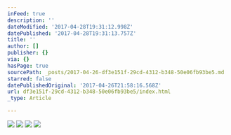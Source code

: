 ```yaml
---
inFeed: true
description: ''
dateModified: '2017-04-28T19:31:12.998Z'
datePublished: '2017-04-28T19:31:13.757Z'
title: ''
author: []
publisher: {}
via: {}
hasPage: true
sourcePath: _posts/2017-04-26-df3e151f-29cd-4312-b348-50e06fb93be5.md
starred: false
datePublishedOriginal: '2017-04-26T21:58:16.568Z'
url: df3e151f-29cd-4312-b348-50e06fb93be5/index.html
_type: Article

---
```

![](https://the-grid-user-content.s3-us-west-2.amazonaws.com/dc8861e1-990b-48ff-82ca-3c7e59329124.jpg)
![](https://the-grid-user-content.s3-us-west-2.amazonaws.com/65300560-a59e-4688-858a-19c85156a76f.png)
![](https://the-grid-user-content.s3-us-west-2.amazonaws.com/a98ffc54-be62-414e-8a77-422a5939387b.png)
![](https://the-grid-user-content.s3-us-west-2.amazonaws.com/66bfbec8-cae3-4ead-8f3d-18f31381e7e2.png)